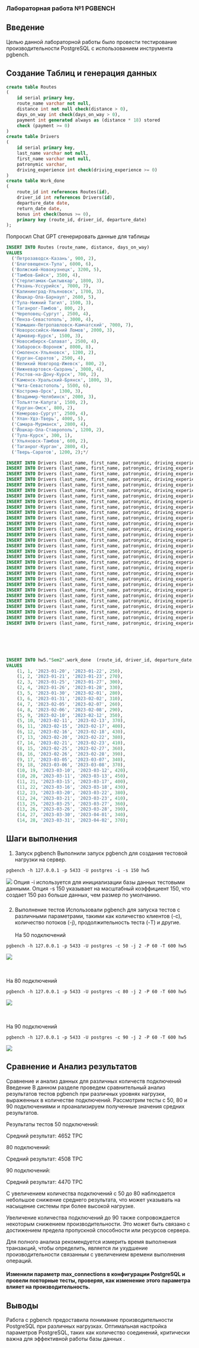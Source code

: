 ### Лабораторная работа №1 PGBENCH


## Введение
Целью данной лабораторной работы было провести тестирование производительности PostgreSQL с использованием инструмента pgbench.

## Создание Таблиц и генерация данных
```sql
create table Routes
(
	id serial primary key,
	route_name varchar not null,
	distance int not null check(distance > 0),
	days_on_way int check(days_on_way > 0),
    payment int generated always as (distance * 18) stored
    check (payment >= 0)
)
create table Drivers
(
	id serial primary key,
	last_name varchar not null,
	first_name varchar not null,
	patronymic varchar,
	driving_experience int check(driving_experience >= 0)
)
create table Work_done
(
	route_id int references Routes(id),
	driver_id int references Drivers(id),
	departure_date date,
    return_date date,
    bonus int check(bonus >= 0),
   	primary key (route_id, driver_id, departure_date)
);
```

Попросил Chat GPT сгенерировать данные для таблицы 

```sql
INSERT INTO Routes (route_name, distance, days_on_way)
VALUES 
  ('Петрозаводск-Казань', 900, 2),
  ('Благовещенск-Тула', 6000, 6),
  ('Волжский-Новокузнецк', 3200, 5),
  ('Тамбов-Бийск', 3500, 4),
  ('Стерлитамак-Сыктывкар', 1800, 3),
  ('Рязань-Уссурийск', 7000, 7),
  ('Калининград-Ульяновск', 1700, 3),
  ('Йошкар-Ола-Барнаул', 2600, 5),
  ('Тула-Нижний Тагил', 1500, 3),
  ('Таганрог-Тамбов', 800, 2),
  ('Череповец-Сургут', 2500, 4),
  ('Пенза-Севастополь', 3000, 4),
  ('Камышин-Петропавловск-Камчатский', 7000, 7),
  ('Новороссийск-Нижний Ломов', 2000, 3),
  ('Армавир-Курск', 1500, 3),
  ('Новосибирск-Салават', 2500, 4),
  ('Хабаровск-Воронеж', 8000, 8),
  ('Смоленск-Ульяновск', 1200, 2),
  ('Курган-Саратов', 2500, 4),
  ('Великий Новгород-Ижевск', 800, 2),
  ('Нижневартовск-Сызрань', 3000, 4),
  ('Ростов-на-Дону-Курск', 700, 2),
  ('Каменск-Уральский-Брянск', 1800, 3),
  ('Чита-Севастополь', 5500, 6),
  ('Кострома-Орск', 1300, 3),
  ('Владимир-Челябинск', 2000, 3),
  ('Тольятти-Калуга', 1500, 2),
  ('Курган-Омск', 800, 2),
  ('Кемерово-Сургут', 2500, 4),
  ('Улан-Удэ-Тверь', 4000, 5),
  ('Самара-Мурманск', 2800, 4),
  ('Йошкар-Ола-Ставрополь', 1200, 2),
  ('Тула-Курск', 300, 1),
  ('Ульяновск-Тамбов', 600, 2),
  ('Таганрог-Курган', 2800, 4),
  ('Тверь-Саратов', 1200, 2);*/

INSERT INTO Drivers (last_name, first_name, patronymic, driving_experience) VALUES ('Иванов', 'Петр', 'Сергеевич', 5);
INSERT INTO Drivers (last_name, first_name, patronymic, driving_experience) VALUES ('Смирнов', 'Алексей', 'Игоревич', 8);
INSERT INTO Drivers (last_name, first_name, patronymic, driving_experience) VALUES ('Кузнецов', 'Егор', 'Андреевич', 3);
INSERT INTO Drivers (last_name, first_name, patronymic, driving_experience) VALUES ('Попов', 'Дмитрий', 'Александрович', 6);
INSERT INTO Drivers (last_name, first_name, patronymic, driving_experience) VALUES ('Васильев', 'Анатолий', 'Владимирович', 2);
INSERT INTO Drivers (last_name, first_name, patronymic, driving_experience) VALUES ('Козлов', 'Григорий', 'Станиславович', 4);
INSERT INTO Drivers (last_name, first_name, patronymic, driving_experience) VALUES ('Петров', 'Владислав', 'Николаевич', 7);
INSERT INTO Drivers (last_name, first_name, patronymic, driving_experience) VALUES ('Соколов', 'Евгений', 'Артемович', 5);
INSERT INTO Drivers (last_name, first_name, patronymic, driving_experience) VALUES ('Михайлов', 'Никита', 'Иванович', 9);
INSERT INTO Drivers (last_name, first_name, patronymic, driving_experience) VALUES ('Новиков', 'Сергей', 'Павлович', 3);
INSERT INTO Drivers (last_name, first_name, patronymic, driving_experience) VALUES ('Федоров', 'Александр', 'Егорович', 6);
INSERT INTO Drivers (last_name, first_name, patronymic, driving_experience) VALUES ('Морозов', 'Игорь', 'Валентинович', 8);
INSERT INTO Drivers (last_name, first_name, patronymic, driving_experience) VALUES ('Волков', 'Станислав', 'Дмитриевич', 4);
INSERT INTO Drivers (last_name, first_name, patronymic, driving_experience) VALUES ('Алексеев', 'Денис', 'Федорович', 2);
INSERT INTO Drivers (last_name, first_name, patronymic, driving_experience) VALUES ('Лебедев', 'Максим', 'Александрович', 7);
INSERT INTO Drivers (last_name, first_name, patronymic, driving_experience) VALUES ('Семенов', 'Павел', 'Михайлович', 5);
INSERT INTO Drivers (last_name, first_name, patronymic, driving_experience) VALUES ('Егоров', 'Артем', 'Геннадьевич', 6);
INSERT INTO Drivers (last_name, first_name, patronymic, driving_experience) VALUES ('Павлов', 'Роман', 'Алексеевич', 3);
INSERT INTO Drivers (last_name, first_name, patronymic, driving_experience) VALUES ('Карпов', 'Ярослав', 'Петрович', 9);
INSERT INTO Drivers (last_name, first_name, patronymic, driving_experience) VALUES ('Афанасьев', 'Илья', 'Анатольевич', 4);
INSERT INTO Drivers (last_name, first_name, patronymic, driving_experience) VALUES ('Куликов', 'Георгий', 'Иванович', 7);
INSERT INTO Drivers (last_name, first_name, patronymic, driving_experience) VALUES ('Орлов', 'Виталий', 'Андреевич', 6);
INSERT INTO Drivers (last_name, first_name, patronymic, driving_experience) VALUES ('Щербаков', 'Валентин', 'Алексеевич', 5);
INSERT INTO Drivers (last_name, first_name, patronymic, driving_experience) VALUES ('Рябов', 'Владимир', 'Дмитриевич', 8);
INSERT INTO Drivers (last_name, first_name, patronymic, driving_experience) VALUES ('Маслов', 'Антон', 'Игоревич', 2);
INSERT INTO Drivers (last_name, first_name, patronymic, driving_experience) VALUES ('Игнатьев', 'Николай', 'Семенович', 4);
INSERT INTO Drivers (last_name, first_name, patronymic, driving_experience) VALUES ('Тихонов', 'Василий', 'Валерьевич', 6);
INSERT INTO Drivers (last_name, first_name, patronymic, driving_experience) VALUES ('Филатов', 'Даниил', 'Степанович', 3);
INSERT INTO Drivers (last_name, first_name, patronymic, driving_experience) VALUES ('Крюков', 'Герман', 'Яковлевич', 7);
INSERT INTO Drivers (last_name, first_name, patronymic, driving_experience) VALUES ('Богданов', 'Мирон', 'Борисович', 5);






INSERT INTO hw5."Sem2".work_done  (route_id, driver_id, departure_date, return_date, bonus)
VALUES
    (1, 1, '2023-01-20', '2023-01-22', 250),
    (1, 2, '2023-01-21', '2023-01-23', 270),
    (2, 3, '2023-01-25', '2023-01-27', 300),
    (2, 4, '2023-01-26', '2023-01-28', 330),
    (3, 5, '2023-01-30', '2023-02-01', 280),
    (3, 6, '2023-01-31', '2023-02-02', 310),
    (4, 7, '2023-02-05', '2023-02-07', 260),
    (4, 8, '2023-02-06', '2023-02-08', 290),
    (5, 9, '2023-02-10', '2023-02-12', 350),
    (5, 10, '2023-02-11', '2023-02-13', 370),
    (6, 11, '2023-02-15', '2023-02-17', 400),
    (6, 12, '2023-02-16', '2023-02-18', 430),
    (7, 13, '2023-02-20', '2023-02-22', 380),
    (7, 14, '2023-02-21', '2023-02-23', 410),
    (8, 15, '2023-02-25', '2023-02-27', 360),
    (8, 16, '2023-02-26', '2023-02-28', 390),
    (9, 17, '2023-03-05', '2023-03-07', 340),
    (9, 18, '2023-03-06', '2023-03-08', 370),
    (10, 19, '2023-03-10', '2023-03-12', 420),
    (10, 20, '2023-03-11', '2023-03-13', 450),
    (11, 21, '2023-03-15', '2023-03-17', 400),
    (11, 22, '2023-03-16', '2023-03-18', 430),
    (12, 23, '2023-03-20', '2023-03-22', 380),
    (12, 24, '2023-03-21', '2023-03-23', 410),
    (13, 25, '2023-03-25', '2023-03-27', 360),
    (13, 26, '2023-03-26', '2023-03-28', 390),
    (14, 27, '2023-03-30', '2023-04-01', 340),
    (14, 28, '2023-03-31', '2023-04-02', 370);
```

## Шаги выполнения

1. Запуск pgbench
Выполнили запуск pgbench для создания тестовой нагрузки на сервер.
```
pgbench -h 127.0.0.1 -p 5433 -U postgres -i -s 150 hw5
```
<img src="images/e1f0be8b-0a21-4b42-b83a-c38e3e3b439b.jpg"/>
Опция -i используется для инициализации базы данных тестовыми данными. Опция -s 150 указывает на масштабный коэффициент 150, что создает 150 раз больше данных, чем размер по умолчанию.


###
2. Выполнение тестов
Использовали pgbench для запуска тестов с различными параметрами, такими как количество клиентов (-c), количество потоков (-j), продолжительность теста (-T) и другие.
<br/><br/>На 50 подключений

```
pgbench -h 127.0.0.1 -p 5433 -U postgres -c 50 -j 2 -P 60 -T 600 hw5
```

<img src="images\62f777dc-ea2e-4e7c-8502-a3d49921cc1e.jpg"/>

<br/><br/>На 80 подключений

```
pgbench -h 127.0.0.1 -p 5433 -U postgres -c 80 -j 2 -P 60 -T 600 hw5
```
<img src="images\2.jpg"/>


<br/><br/>На 90 подключений
```
pgbench -h 127.0.0.1 -p 5433 -U postgres -c 90 -j 2 -P 60 -T 600 hw5
```
<img src="images\3.jpg"/>

## Сравнение и Анализ результатов


Сравнение и анализ данных для различных количеств подключений
Введение
В данном разделе проведем сравнительный анализ результатов тестов pgbench при различных уровнях нагрузки, выраженных в количестве подключений. Рассмотрим тесты с 50, 80 и 90 подключениями и проанализируем полученные значения средних результатов.

Результаты тестов
50 подключений:

Средний результат: 4652 TPC

80 подключений:

Средний результат: 4508 TPC

90 подключений:

Средний результат: 4470 TPC

С увеличением количества подключений с 50 до 80 наблюдается небольшое снижение среднего результата, что может указывать на насыщение системы при более высокой нагрузке.

Увеличение количества подключений до 90 также сопровождается некоторым снижением производительности. Это может быть связано с достижением предела пропускной способности или ресурсов сервера.

Для полного анализа рекомендуется измерить время выполнения транзакций, чтобы определить, является ли ухудшение производительности связанным с увеличением времени выполнения операций.

#### Изменили параметр max_connections в конфигурации PostgreSQL и провели повторные тесты, проверяя, как изменение этого параметра влияет на производительность.

## Выводы
Работа с pgbench предоставила понимание производительности PostgreSQL при различных нагрузках. Оптимальная настройка параметров PostgreSQL, таких как количество соединений, критически важна для эффективной работы базы данных .